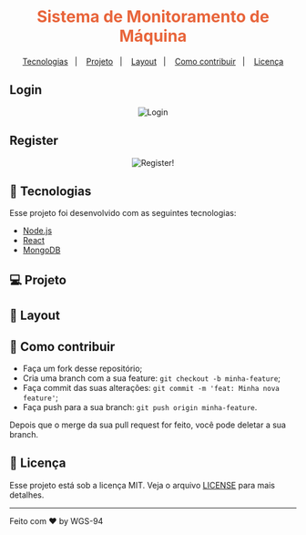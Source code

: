 <h1 align="center" style="color: #E8643A" color="orange">
    Sistema de Monitoramento de Máquina
</h1>

<p align="center">
  <a href="#rocket-tecnologias">Tecnologias</a>&nbsp;&nbsp;&nbsp;|&nbsp;&nbsp;&nbsp;
  <a href="#-projeto">Projeto</a>&nbsp;&nbsp;&nbsp;|&nbsp;&nbsp;&nbsp;
  <a href="#-layout">Layout</a>&nbsp;&nbsp;&nbsp;|&nbsp;&nbsp;&nbsp;
  <a href="#-como-contribuir">Como contribuir</a>&nbsp;&nbsp;&nbsp;|&nbsp;&nbsp;&nbsp;
  <a href="#memo-licença">Licença</a>
</p>

## Login
<p align="center">
  <img src="https://user-images.githubusercontent.com/87288949/173212285-fa8b5d69-3156-4251-b050-ad2d0de2c8af.PNG" alt="Login" />
</p>

## Register

<p align="center">
  <img src="https://user-images.githubusercontent.com/87288949/173212286-de2d3193-41ee-49e6-a6b3-2744ee896112.PNG" alt="Register!" />
</p>

## 🚀 Tecnologias

Esse projeto foi desenvolvido com as seguintes tecnologias:

- [Node.js](https://nodejs.org/en/)
- [React](https://reactjs.org)
- [MongoDB](https://www.mongodb.com/)

## 💻 Projeto

<!-- O Ecoleta é um marketplace que ajuda pessoas a encontrarem pontos de coleta de resíduos de forma eficiente. -->

## 🔖 Layout

<!-- Você pode visualizar o layout do projeto através [desse link](https://www.figma.com/file/9TlOcj6l7D05fZhU12xWT3/Ecoleta-Booster?node-id=0%3A1). Lembrando que você  precisa ter uma conta no [Figma](http://figma.com/) para acessá-lo. -->

## 🤔 Como contribuir

- Faça um fork desse repositório;
- Cria uma branch com a sua feature: `git checkout -b minha-feature`;
- Faça commit das suas alterações: `git commit -m 'feat: Minha nova feature'`;
- Faça push para a sua branch: `git push origin minha-feature`.

Depois que o merge da sua pull request for feito, você pode deletar a sua branch.

## :memo: Licença

Esse projeto está sob a licença MIT. Veja o arquivo [LICENSE](LICENSE.md) para mais detalhes.

---

Feito com ♥ by WGS-94
